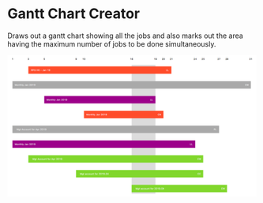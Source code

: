 # Gantt Chart Creator

Draws out a gantt chart showing all the jobs and also marks out the area having the maximum number of jobs to be done simultaneously.

![](images/Screen%20Shot.png)
